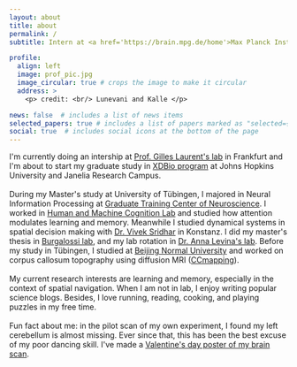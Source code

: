 ```yaml
---
layout: about
title: about
permalink: /
subtitle: Intern at <a href='https://brain.mpg.de/home'>Max Planck Institute for Brain Research</a>

profile:
  align: left
  image: prof_pic.jpg
  image_circular: true # crops the image to make it circular
  address: >
    <p> credit: <br/> Lunevani and Kalle </p>

news: false  # includes a list of news items
selected_papers: true # includes a list of papers marked as "selected={true}"
social: true  # includes social icons at the bottom of the page
---
```

I'm currently doing an intership at <a href='https://brain.mpg.de/laurent'>Prof. Gilles Laurent's lab</a> in Frankfurt and I'm about to start my graduate study in <a href='https://xdbio.jhmi.edu/'>XDBio program</a> at Johns Hopkins University and Janelia Research Campus. 
<br/>
<br/>
During my Master's study at University of Tübingen, I majored in Neural Information Processing at <a href='https://www.neuroschool-tuebingen.de/'>Graduate Training Center of Neuroscience</a>. 
I worked in <a href='https://hmc-lab.com/'>Human and Machine Cognition Lab</a> and studied how attention modulates learning and memory. Meanwhile I studied dynamical systems in spatial decision making with <a href='https://www.vivekhsridhar.com/'>Dr. Vivek Sridhar</a> in Konstanz. I did my master's thesis in <a href='https://www.burgalossilab.com/'>Burgalossi lab</a>, and my lab rotation in <a href='https://uni-tuebingen.de/fakultaeten/mathematisch-naturwissenschaftliche-fakultaet/fachbereiche/informatik/lehrstuehle/self-organization-and-optimality-in-neuronal-networks/'>Dr. Anna Levina's lab</a>. Before my study in Tübingen, I studied at <a href='https://english.bnu.edu.cn/'>Beijing Normal University</a> and worked on corpus callosum topography using diffusion MRI (<a href='http://ccmapping.org/'>CCmapping</a>). 
<br/>
<br/>
My current research interests are learning and memory, especially in the context of spatial navigation. When I am not in lab, I enjoy writing popular science blogs. Besides, I love running, reading, cooking, and playing puzzles in my free time. 
<br/>
<br/>
Fun fact about me: in the pilot scan of my own experiment, I found my left cerebellum is almost missing. Ever since that, this has been the best excuse of my poor dancing skill. I've made a <a href='https://afurrybear.com/assets/img/yirong-brain-slice.jpeg'>Valentine's day poster of my brain scan</a>. 

